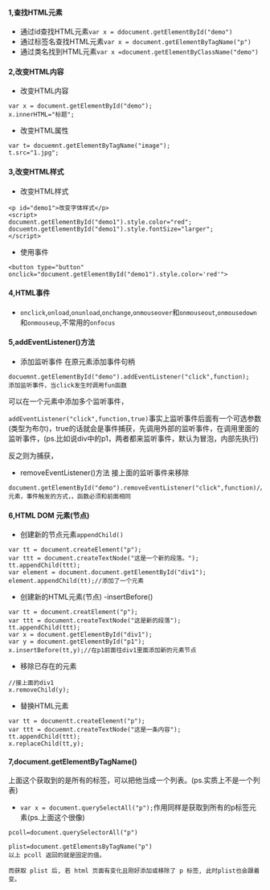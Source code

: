 #### 1,查找HTML元素

- 通过id查找HTML元素`var x = ddocument.getElementById("demo")`
- 通过标签名查找HTML元素`var x = document.getElementByTagName("p")`
- 通过类名找到HTML元素`var x =document.getElementByClassName("demo")`

#### 2,改变HTML内容
- 改变HTML内容
```
var x = document.getElementById("demo");
x.innerHTML="标题";
```
- 改变HTML属性
```
var t= docuemnt.getElementByTagName("image");
t.src="1.jpg";
```
#### 3,改变HTML样式
- 改变HTML样式
```
<p id="demo1">改变字体样式</p>
<script>
document.getElementById("demo1").style.color="red";
docuemtn.getElementById("demo1").style.fontSize="larger";
</script>
```

- 使用事件
```
<button type="button" onclick="document.getElementById("demo1").style.color='red'">
```

#### 4,HTML事件
- `onclick`,`onload`,`onunload`,`onchange`,`onmouseover`和`onmouseout`,`onmousedown`和`onmouseup`,不常用的`onfocus`

#### 5,addEventListener()方法
- 添加监听事件
在原元素添加事件句柄
```
docuemnt.getElementById("demo").addEventListener("click",function);
添加监听事件，当click发生时调用fun函数
```
可以在一个元素中添加多个监听事件，

`addEventListener("click",function,true)`事实上监听事件后面有一个可选参数(类型为布尔)，true的话就会是事件捕获，先调用外部的监听事件，在调用里面的监听事件，(ps.比如说div中的p1，两者都来监听事件，默认为冒泡，内部先执行)

反之则为捕获，

- removeEventListener()方法
接上面的监听事件来移除
```
document.getElementById("demo").removeEventListener("click",function)//元素，事件触发的方式，，函数必须和前面相同

```

#### 6,HTML DOM 元素(节点)
- 创建新的节点元素`appendChild()`
```
var tt = document.createElement("p");
var ttt = document.createTextNode("这是一个新的段落。");
tt.appendChild(ttt);
var element = document.document.getElementById("div1");
element.appendChild(tt);//添加了一个元素
```
- 创建新的HTML元素(节点) -insertBefore()
```
var tt = document.creatElement("p");
var ttt = document.createTextNode("这是新的段落");
tt.appendChild(ttt);
var x = document.getElementById("div1");
var y = document.getElementById("p1");
x.insertBefore(tt,y);//在p1前面往div1里面添加新的元素节点
```
- 移除已存在的元素
```
//接上面的div1
x.removeChild(y);
```
- 替换HTML元素
```
var tt = documentt.createElement("p");
var ttt = docuemnt.createTextNode("这是一条内容");
tt.appendChild(ttt);
x.replaceChild(tt,y);
```

#### 7,document.getElementByTagName()
上面这个获取到的是所有的标签，可以把他当成一个列表。(ps.实质上不是一个列表)
- `var x = document.querySelectAll("p");`作用同样是获取到所有的p标签元素(ps.上面这个很像)
```
pcoll=document.querySelectorAll("p")

plist=document.getElementsByTagName("p")
以上 pcoll 返回的就是固定的值。

而获取 plist 后, 若 html 页面有变化且刚好添加或移除了 p 标签, 此时plist也会跟着变。
```



